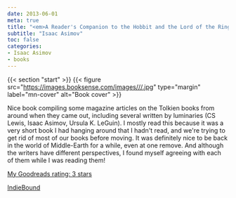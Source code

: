 ```yaml
---
date: 2013-06-01
meta: true
title: "<em>A Reader's Companion to the Hobbit and the Lord of the Rings</em>"
subtitle: "Isaac Asimov"
toc: false
categories:
- Isaac Asimov
- books
---
```


{{< section "start" >}}
{{< figure src="https://images.booksense.com/images///.jpg" type="margin" label="mn-cover" alt="Book cover" >}}

Nice book compiling some magazine articles on the Tolkien books from around when they came out, including several written by luminaries (CS Lewis, Isaac Asimov, Ursula K. LeGuin). I mostly read this because it was a very short book I had hanging around that I hadn't read, and we're trying to get rid of most of our books before moving. It was definitely nice to be back in the world of Middle-Earth for a while, even at one remove. And although the writers have different perspectives, I found myself agreeing with each of them while I was reading them!

[My Goodreads rating: 3 stars](https://www.goodreads.com/review/show/635344804)  

[IndieBound](https://www.indiebound.org/book/)
